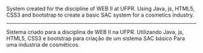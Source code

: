 System created for the discipline of WEB II at UFPR. Using Java, js, HTML5, CSS3 and bootstrap to create a basic SAC system
for a cosmetics industry.

---------------

Sistema criado para a disciplina de WEB II na UFPR. Utilizando Java, js, HTML5, CSS3 e bootstrap para criação de um sistema SAC básico
Para uma industria de cosméticos.
